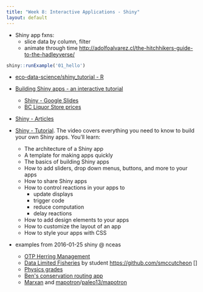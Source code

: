 ```yaml
---
title: "Week 8: Interactive Applications - Shiny"
layout: default
---
```


- Shiny app fxns:
  - slice data by column, filter
  - animate through time
http://adolfoalvarez.cl/the-hitchhikers-guide-to-the-hadleyverse/


```r
shiny::runExample('01_hello')
```
- [eco-data-science/shiny\_tutorial - R](https://github.com/eco-data-science/shiny_tutorial)
- [Building Shiny apps - an interactive tutorial](http://deanattali.com/blog/building-shiny-apps-tutorial/)
  - [Shiny - Google Slides](https://docs.google.com/presentation/d/1dXhqqsD7dPOOdcC5Y7RW--dEU7UfU52qlb0YD3kKeLw/edit#slide=id.p)
  - [BC Liquor Store prices](http://daattali.com/shiny/bcl/)
- [Shiny - Articles](http://shiny.rstudio.com/articles/)
- [Shiny - Tutorial](http://shiny.rstudio.com/tutorial/). The video covers everything you need to know to build your own Shiny apps. You’ll learn:
  - The architecture of a Shiny app
  - A template for making apps quickly
  - The basics of building Shiny apps
  - How to add sliders, drop down menus, buttons, and more to your apps
  - How to share Shiny apps
  - How to control reactions in your apps to
    - update displays
    - trigger code
    - reduce computation
    - delay reactions
  - How to add design elements to your apps
  - How to customize the layout of an app
  - How to style your apps with CSS


- examples from 2016-01-25 shiny @ nceas
  - [OTP Herring Management](https://szuwalski.shinyapps.io/ForageFishMSE/)
  - [Data Limited Fisheries](http://cosima.nceas.ucsb.edu/monitoring) by student https://github.com/smccutcheon []
  - [Physics grades](https://oharascience.shinyapps.io/shinyFCI/)
  - [Ben's conservation routing app](http://shiny.env.duke.edu/bbest/consmap/)
  - [Marxan](http://marxan.net/shinyapps.html) and [mapotron](http://marxan.net/rshiny/GIS/mapotron206/)/[paleo13/mapotron](https://github.com/paleo13/mapotron)
